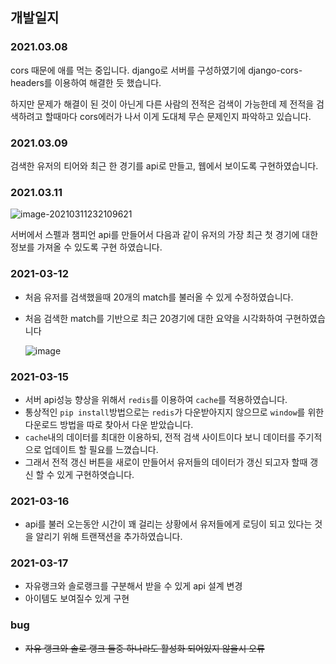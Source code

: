 ## 개발일지

### 2021.03.08

cors 때문에 애를 먹는 중입니다. django로 서버를 구성하였기에 django-cors-headers를 이용하여 해결한 듯 했습니다. 

하지만 문제가 해결이 된 것이 아닌게 다른 사람의 전적은 검색이 가능한데 제 전적을 검색하려고 할때마다 cors에러가 나서 이게 도대체 무슨 문제인지 파악하고 있습니다. 

### 2021.03.09

검색한 유저의 티어와 최근 한 경기를  api로 만들고, 웹에서 보이도록 구현하였습니다.

### 2021.03.11

![image-20210311232109621](https://user-images.githubusercontent.com/60080270/110802656-bb715d80-82c1-11eb-8faa-f8560cf58155.png)

서버에서 스펠과 챔피언 api를 만들어서 다음과 같이 유저의 가장 최근 첫 경기에 대한 정보를 가져올 수 있도록 구현 하였습니다.

### 2021-03-12

- 처음 유저를 검색했을때 20개의 match를 불러올 수 있게 수정하였습니다.

- 처음 검색한 match를 기반으로 최근 20경기에 대한 요약을 시각화하여 구현하였습니다

   ![image](https://user-images.githubusercontent.com/60080270/110928941-c3390c80-836a-11eb-9d08-2bf36a8c83f8.png)

### 2021-03-15

- 서버 api성능 향상을 위해서 `redis`를 이용하여 `cache`를 적용하였습니다.
- 통상적인 `pip install`방법으로는 `redis`가 다운받아지지 않으므로 `window`를 위한 다운로드 방법을 따로 찾아서 다운 받았습니다.
- `cache`내의 데이터를 최대한 이용하되, 전적 검색 사이트이다 보니 데이터를 주기적으로 업데이트 할 필요를 느꼈습니다.
- 그래서 전적 갱신 버튼을 새로이 만들어서 유저들의 데이터가 갱신 되고자 할때 갱신 할 수 있게 구현하엿습니다.

### 2021-03-16

- api를 불러 오는동안 시간이 꽤 걸리는 상황에서 유저들에게 로딩이 되고 있다는 것을 알리기 위해 트랜잭션을 추가하였습니다.

### 2021-03-17

- 자유랭크와 솔로랭크를 구분해서 받을 수 있게 api 설계 변경
- 아이템도 보여질수 있게 구현

### bug

- ~~자유 랭크와 솔로 랭크 둘중 하나라도 활성화 되어있지 않을시 오류~~